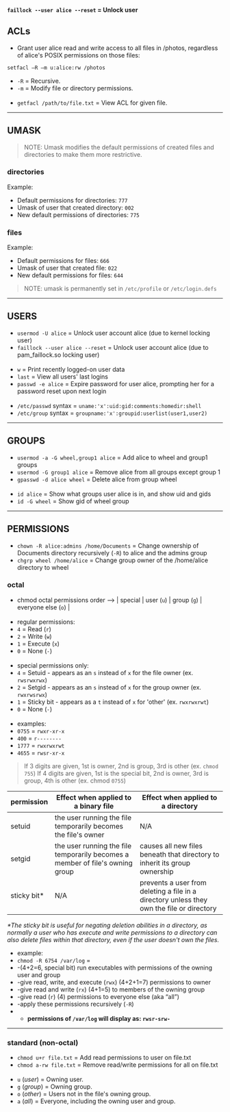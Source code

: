 
**`faillock --user alice --reset` = Unlock user**

## ACLs

- Grant user alice read and write access to all files in /photos,
  regardless of alice's POSIX permissions on those files:
```bash
setfacl –R –m u:alice:rw /photos
```
- `-R` = Recursive.
- `-m` = Modify file or directory permissions.
<br><br>
- `getfacl /path/to/file.txt` = View ACL for given file.


---
## UMASK

> NOTE: Umask modifies the default permissions of created files and
        directories to make them more restrictive.

### directories

Example:
- Default permissions for directories:    `777`
- Umask of user that created directory:   `002`
- New default permissions of directories: `775`

### files

Example:
- Default permissions for files:     `666`
- Umask of user that created file:   `022`
- New default permissions for files: `644`

> NOTE: umask is permanently set in `/etc/profile` or `/etc/login.defs`


---
## USERS

- `usermod -U alice`              = Unlock user account alice (due to kernel locking user)
- `faillock --user alice --reset` = Unlock user account alice (due to pam_faillock.so locking user)
<br><br>
- `w`               = Print recently logged-on user data
- `last`            = View all users' last logins
- `passwd -e alice` = Expire password for user alice, prompting her for a password reset upon next login
<br><br>
- `/etc/passwd` syntax = `uname:'x':uid:gid:comments:homedir:shell`
- `/etc/group` syntax  = `groupname:'x':groupid:userlist(user1,user2)`


---
## GROUPS

- `usermod -a -G wheel,group1 alice` = Add alice to wheel and group1 groups
- `usermod -G group1 alice`          = Remove alice from all groups except group 1
- `gpasswd -d alice wheel`           = Delete alice from group wheel
<br><br>
- `id alice`    = Show what groups user alice is in, and show uid and gids
- `id -G wheel` = Show gid of wheel group


---
## PERMISSIONS

- `chown -R alice:admins /home/Documents` = Change ownership of Documents directory recursively (`-R`) to alice and the admins group
- `chgrp wheel /home/alice` = Change group owner of the /home/alice directory to wheel

### octal

- chmod octal permissions order --> | special | user (`u`) | group (`g`) | everyone else (`o`) |
<br><br>
- regular permissions:
- `4` = Read (`r`)
- `2` = Write (`w`)
- `1` = Execute (`x`)
- `0` = None (`-`)
<br><br>
- special permissions only:
- `4` = Setuid - appears as an `s` instead of `x` for the file owner (ex. `rwsrwxrwx`)
- `2` = Setgid - appears as an `s` instead of `x` for the group owner (ex. `rwxrwsrwx`)
- `1` = Sticky bit - appears as a `t` instead of `x` for 'other' (ex. `rwxrwxrwt`)
- `0` = None (`-`)
<br><br>
- examples:
- `0755` = `rwxr-xr-x`
- `400`  = `r--------`
- `1777` = `rwxrwxrwt`
- `4655` = `rwsr-xr-x`

> If 3 digits are given, 1st is owner, 2nd is group, 3rd is other (ex. `chmod 755`)
> If 4 digits are given, 1st is the special bit, 2nd is owner, 3rd is group, 4th is other (ex. chmod `0755`)


| permission | Effect when applied to a binary file                           | Effect when applied to a directory |
|------------|----------------------------------------------------------------|------------------------------------|
|setuid      | the user running the file temporarily becomes the file's owner | N/A                                |
|setgid      | the user running the file temporarily becomes a member of file's owning group | causes all new files beneath that directory to inherit its group ownership |
|sticky bit\* | N/A | prevents a user from deleting a file in a directory unless they own the file or directory |

*\*The sticky bit is useful for negating deletion abilities in a directory, as normally a user who has execute and write permissions to a directory can also delete files within that directory, even if the user doesn't own the files.*


- example:
- `chmod -R 6754 /var/log` =
- -(4+2=6, special bit) run executables with permissions of the owning user and group
- -give read, write, and execute (`rwx`) (4+2+1=7) permissions to owner
- -give read and write (`rx`) (4+1=5) to members of the owning group
- -give read (`r`) (4) permissions to everyone else (aka “all”)
- -apply these permissions recursively (`-R`)
- - **permissions of `/var/log` will display as: `rwsr-srw-`**

---
### standard (non-octal)

- `chmod u+r file.txt`  = Add read permissions to user on file.txt
- `chmod a-rw file.txt` = Remove read/write permissions for all on file.txt
<br><br>
- `u` (*user*)  = Owning user.
- `g` (*group*) = Owning group.
- `o` (*other*) = Users not in the file's owning group.
- `a` (*all*)   = Everyone, including the owning user and group.
